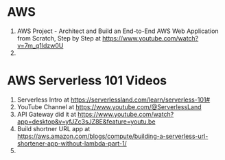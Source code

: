 # AWS

1. AWS Project - Architect and Build an End-to-End AWS Web Application from Scratch, Step by Step at https://www.youtube.com/watch?v=7m_q1ldzw0U
2. 

# AWS Serverless 101 Videos
1. Serverless Intro at https://serverlessland.com/learn/serverless-101#
2. YouTube Channel at https://www.youtube.com/@ServerlessLand
3. API Gateway did it at https://www.youtube.com/watch?app=desktop&v=yfJZc3sJZ8E&feature=youtu.be
4. Build shortner URL app at https://aws.amazon.com/blogs/compute/building-a-serverless-url-shortener-app-without-lambda-part-1/
5. 
